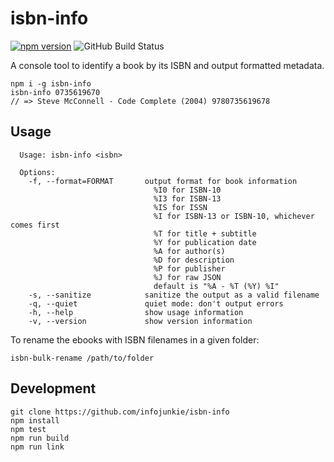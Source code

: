 # isbn-info

[![npm version](https://badge.fury.io/js/isbn-info.svg)](https://badge.fury.io/js/isbn-info)
![GitHub Build Status](https://github.com/infojunkie/isbn-info/workflows/Test/badge.svg)

A console tool to identify a book by its ISBN and output formatted metadata.

```
npm i -g isbn-info
isbn-info 0735619670
// => Steve McConnell - Code Complete (2004) 9780735619678
```

## Usage

```
  Usage: isbn-info <isbn>

  Options:
    -f, --format=FORMAT       output format for book information
                                %I0 for ISBN-10
                                %I3 for ISBN-13
                                %IS for ISSN
                                %I for ISBN-13 or ISBN-10, whichever comes first
                                %T for title + subtitle
                                %Y for publication date
                                %A for author(s)
                                %D for description
                                %P for publisher
                                %J for raw JSON
                                default is "%A - %T (%Y) %I"
    -s, --sanitize            sanitize the output as a valid filename
    -q, --quiet               quiet mode: don't output errors
    -h, --help                show usage information
    -v, --version             show version information
```

To rename the ebooks with ISBN filenames in a given folder:
```
isbn-bulk-rename /path/to/folder
```

## Development

```
git clone https://github.com/infojunkie/isbn-info
npm install
npm test
npm run build
npm run link
```
